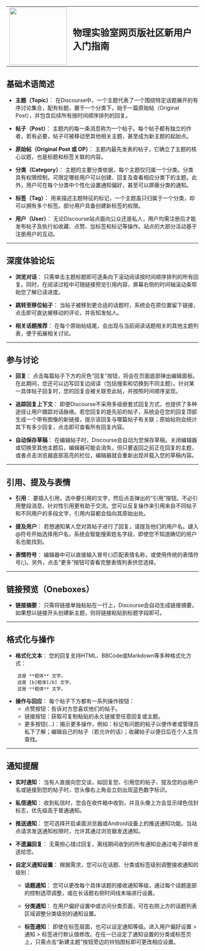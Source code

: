 <table align="center">
  <tr>
    <td><img src="upload://cNdjv8ckRz7QzkWWEAIOHXS4KR1.png" width="150"></td>
    <td><h2>物理实验室网页版社区新用户入门指南</h2></td>
  </tr>
</table>

## 基础术语简述

- **主题（Topic）**：
在Discourse中，一个主题代表了一个围绕特定话题展开的有序讨论集合，配有标题，置于一个分类下，始于一篇原始帖（Original Post），并包含后续所有按时间顺序排列的回复。

- **帖子（Post）**：
主题内的每一条消息称为一个帖子。每个帖子都有独立的作者，若有必要，帖子可被移动至其他相关主题，甚至成为新主题的起始点。

- **原始帖（Original Post 或 OP）**：
主题内最先发表的帖子，它确立了主题的核心议题，也是标题和标签关联的内容。

- **分类（Category）**：
主题的主要分类依据，每个主题仅归属一个分类。分类具有权限控制，可限定哪些用户可以创建、回复及查看相应分类下的主题。此外，用户可在每个分类中个性化设置通知偏好，甚至可以屏蔽分类的通知。

- **标签（Tag）**：
用来描述主题特征的标记，一个主题虽只归属于一个分类，却可以拥有多个标签。部分用户具备创建新标签的权限。

- **用户（User）**：
无论Discourse站点面向公众还是私人，用户均需注册后才能发布帖子及执行如收藏、点赞、加标签和标记等操作。站点的大部分活动基于注册用户的互动。

---

## 深度体验论坛

- **浏览对话**：
只需单击主题标题即可逐条向下滚动阅读按时间顺序排列的所有回复。同时，在阅读过程中可随链接预览引用内容，屏幕右侧的时间轴滚动条帮助您了解已读进度。

- **跳转至移位帖子**：
当帖子被移到更合适的话题时，系统会在原位置留下链接，点击即可直达被移动的评论，并告知发帖人。

- **相关话题推荐**：
在每个原始帖结尾，会出现与当前阅读话题相关的其他主题列表，便于拓展相关讨论。

---

## 参与讨论

- **回复**：
点击每篇帖子下方的灰色“回复”按钮，将会在页面底部弹出编辑面板。在此期间，您还可以边写回复边阅读（包括搜索和切换到不同主题）。针对某一具体帖子回复时，您的回复会被关联至此帖，并按照时间顺序呈现。

- **追踪回复上下文**：
即便Discourse不采用多级嵌套式回复方式，也提供了多种途径让用户跟踪对话脉络。若您回复的是先前的帖子，系统会在您的回复顶部生成一个带有图像的新链接，提示该回复与哪篇帖子有关联；原始帖则会统计其下有多少回复，点击即可查看所有回复内容。

- **自动保存草稿**：
在编辑帖子时，Discourse会自动为您保存草稿。关闭编辑器或切换至其他主题后，编辑器可能会消失，但只要返回之前正在回复的主题，或者点击浏览器底部高亮的栏位，编辑器就会重新出现并载入您的草稿内容。

---

## 引用、提及与表情

- **引用**：
要插入引用，选中要引用的文字，然后点击弹出的“引用”按钮。不必引用整段消息，针对性引用更有助于交流。您可以反复操作来引用来自不同帖子和不同用户的多段文字，引用内容都会指向其原始出处。

- **提及用户**：
若想通知某人您对其帖子进行了回复，请提及他们的用户名。键入@符号开始选择用户名，系统会智能搜索姓名字段，即使您不知道确切的用户名也能找到。

- **表情符号**：
编辑器中可以直接输入冒号(:)匹配表情名称，或使用传统的表情符号(;)。另外，点击“更多”按钮可查看完整表情列表供您选择。

---

## 链接预览（Oneboxes）

- **链接摘要**：
只需将链接单独粘贴在一行上，Discourse会自动生成链接摘要。如果想以链接开头创建新主题，则将链接粘贴到标题字段即可。

---

## 格式化与操作

- **格式化文本**：
您的回复支持HTML、BBCode或Markdown等多种格式化方式：
```
    这是 **粗体** 文字。
    这是 [b]粗体[/b] 文字。
    这是 **粗体** 文字。
```
- **操作与回应**：
每个帖子下方都有一系列操作按钮：
    - 点赞按钮：告诉对方您喜欢他们的帖子。
    - 链接按钮：获取可复制粘贴的永久链接至任意回复或主题。
    - 更多按钮(...)：揭示更多操作，例如：标记有问题的帖子以便作者或管理员私下了解；编辑自己的帖子（若允许的话）；收藏帖子以便日后在个人主页查找。

---

## 通知提醒

- **实时通知**：
当有人直接向您交谈，如回复您、引用您的帖子、提及您的@用户名或链接到您的帖子时，您头像右上角会立刻出现蓝色数字标识。

- **私信通知**：
收到私信时，您会在收件箱中收到，并且头像上方会显示绿色信封标志，优先级高于普通通知。

- **推送通知**：
您可选择开启桌面浏览器或Android设备上的推送通知功能。当站点请求发送通知权限时，允许其通过浏览器发送通知。

- **不遗漏回复**：
无需担心错过回复，离线期间收到的所有通知会通过电子邮件发送给您。

- **自定义通知设置**：
根据需求，您可以在话题、分类或标签级别调整接收通知的级别：
    - **话题通知**：
        您可以更改每个具体话题的接收通知等级，通过每个话题底部的控制选项调整，或在长话题右侧时间线末端进行设置。

    - **分类通知**：
        在用户偏好设置中或访问分类页面，可在右侧上方的话题列表区域调整分类级别的通知设置。

    - **标签通知**：
        即使在标签层面，也可以设定通知等级。进入用户偏好设置 > 通知 > 标签进行默认值修改。在任一已设定了通知设置的分类或标签页上，只需点击“新建主题”按钮旁边的铃铛图标即可更改相应设置。